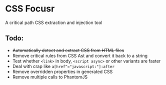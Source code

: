 # CSS Focusr
A critical path CSS extraction and injection tool

## Todo:
- ~~Automatically detect and extract CSS from HTML files~~
- Remove critical rules from CSS Ast and convert it back to a string
- Test whether `<link>` in body, `<script async>` or other variants are faster 
- Deal with crap like `a[href^="javascript:"]:after`
- Remove overridden properties in generated CSS
- Remove multiple calls to PhantomJS